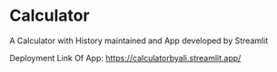 # Calculator
A Calculator with History maintained and App developed by Streamlit 


Deployment Link Of App: https://calculatorbyali.streamlit.app/
